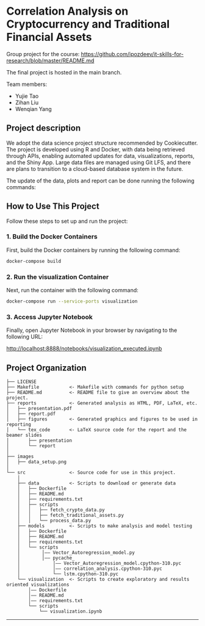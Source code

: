 
Correlation Analysis on Cryptocurrency and Traditional Financial Assets
==============================

Group project for the course: https://github.com/ipozdeev/it-skills-for-research/blob/master/README.md

The final project is hosted in the main branch. 

Team members:
- Yujie Tao
- Zihan Liu
- Wenqian Yang



Project description
------------
We adopt the data science project structure recommended by Cookiecutter. The project is developed using R and Docker, with data being retrieved through APIs, enabling automated updates for data, visualizations, reports, and the Shiny App. Large data files are managed using Git LFS, and there are plans to transition to a cloud-based database system in the future.


The update of the data, plots and report can be done running the following commands: 
## How to Use This Project

Follow these steps to set up and run the project:

### 1. Build the Docker Containers

First, build the Docker containers by running the following command:

```sh
docker-compose build
```

### 2. Run the visualization Container

Next, run the container with the following command:

```sh
docker-compose run --service-ports visualization
```

### 3. Access Jupyter Notebook

Finally, open Jupyter Notebook in your browser by navigating to the following URL:

[http://localhost:8888/notebooks/visualization_executed.ipynb](http://localhost:8888/notebooks/visualization_executed.ipynb)


Project Organization
------------

    ├── LICENSE
    ├── Makefile           <- Makefile with commands for python setup
    ├── README.md          <- README file to give an overview about the project.
    ├── reports            <- Generated analysis as HTML, PDF, LaTeX, etc.
    │   ├── presentation.pdf
    │   ├── report.pdf
    │   ├── figures        <- Generated graphics and figures to be used in reporting
    │   └── tex_code       <- LaTeX source code for the report and the beamer slides
    │       ├── presentation
    │       └── report
    │
    ├── images         
    │   ├── data_setup.png
    │
    └── src                <- Source code for use in this project.
        │
        ├── data           <- Scripts to download or generate data
        │   ├── Dockerfile
        │   ├── README.md   
        │   ├── requirements.txt
        │   ├── scripts
        │   │   ├── fetch_crypto_data.py
        │   │   ├── fetch_traditional_assets.py
        │   │   └── process_data.py
        ├── models         <- Scripts to make analysis and model testing
        │   ├── Dockerfile
        │   ├── README.md
        │   ├── requirements.txt
        │   └── scripts
        │        │—— Vector_Autoregression_model.py
        │        │—— pycache_
        │            │—— Vector_Autoregression_model.cpython-310.pyc
        │            │—— correlation_analysis.cpython-310.pyc
        │            └── lstm.cpython-310.pyc
        └── visualization  <- Scripts to create exploratory and results oriented visualizations
            │—— Dockerfile
            │—— README.md
            │—— requirements.txt
            └── scripts
                └── visualization.ipynb
            
--------
